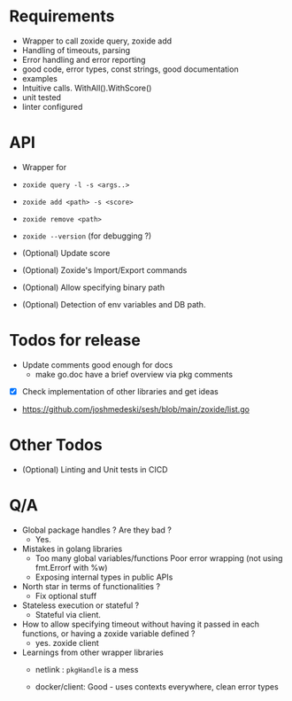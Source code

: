 # Requirements
- Wrapper to call zoxide query, zoxide add
- Handling of timeouts, parsing
- Error handling and error reporting
- good code, error types, const strings, good documentation
- examples
- Intuitive calls. WithAll().WithScore()
- unit tested
- linter configured

# API
- Wrapper for 
 - `zoxide query -l -s <args..>`
 - `zoxide add <path> -s <score>`
 - `zoxide remove <path>`
 - `zoxide --version` (for debugging ?)

- (Optional) Update score
- (Optional) Zoxide's Import/Export commands
- (Optional) Allow specifying binary path
- (Optional) Detection of env variables and DB path.

# Todos for release
- Update comments good enough for docs
  - make go.doc have a brief overview via pkg comments 
- [x] Check implementation of other libraries and get ideas
 - https://github.com/joshmedeski/sesh/blob/main/zoxide/list.go


# Other Todos
- (Optional) Linting and Unit tests in CICD

# Q/A
- Global package handles ? Are they bad ?
  - Yes.
- Mistakes in golang libraries
  - Too many global variables/functions
Poor error wrapping (not using fmt.Errorf with %w)
  - Exposing internal types in public APIs
- North star in terms of functionalities ?
  - Fix optional stuff
- Stateless execution or stateful ?
  - Stateful via client.
- How to allow specifying timeout without having it passed in each functions, or having a zoxide variable defined ?
  - yes. zoxide client
- Learnings from other wrapper libraries
  - netlink : `pkgHandle` is a mess
  
  - docker/client: Good - uses contexts everywhere, clean error types
